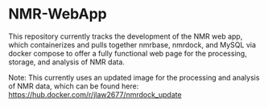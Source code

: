 # NMR-WebApp

This repository currently tracks the development of the NMR web app, which containerizes and pulls together nmrbase, nmrdock, and MySQL via docker compose to offer a fully functional web page for the processing, storage, and analysis of NMR data. 

Note: This currently uses an updated image for the processing and analysis of NMR data, which can be found here: https://hub.docker.com/r/jlaw2677/nmrdock_update 
